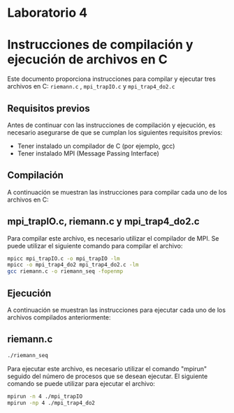 # Laboratorio 4
# Instrucciones de compilación y ejecución de archivos en C
Este documento proporciona instrucciones para compilar y ejecutar tres archivos en C: `riemann.c` , `mpi_trapIO.c` y `mpi_trap4_do2.c`

## Requisitos previos

Antes de continuar con las instrucciones de compilación y ejecución, es necesario asegurarse de que se cumplan los siguientes requisitos previos:

- Tener instalado un compilador de C (por ejemplo, gcc)
- Tener instalado MPI (Message Passing Interface)

## Compilación

A continuación se muestran las instrucciones para compilar cada uno de los archivos en C:

## mpi_trapIO.c, riemann.c y mpi_trap4_do2.c
Para compilar este archivo, es necesario utilizar el compilador de MPI. Se puede utilizar el siguiente comando para compilar el archivo:

```sh
mpicc mpi_trapIO.c -o mpi_trapIO -lm
mpicc -o mpi_trap4_do2 mpi_trap4_do2.c -lm
gcc riemann.c -o riemann_seq -fopenmp
```

## Ejecución

A continuación se muestran las instrucciones para ejecutar cada uno de los archivos compilados anteriormente:

## riemann.c

```sh
./riemann_seq
```

Para ejecutar este archivo, es necesario utilizar el comando "mpirun" seguido del número de procesos que se desean ejecutar. El siguiente comando se puede utilizar para ejecutar el archivo:

```sh
mpirun -n 4 ./mpi_trapIO
mpirun -np 4 ./mpi_trap4_do2
```